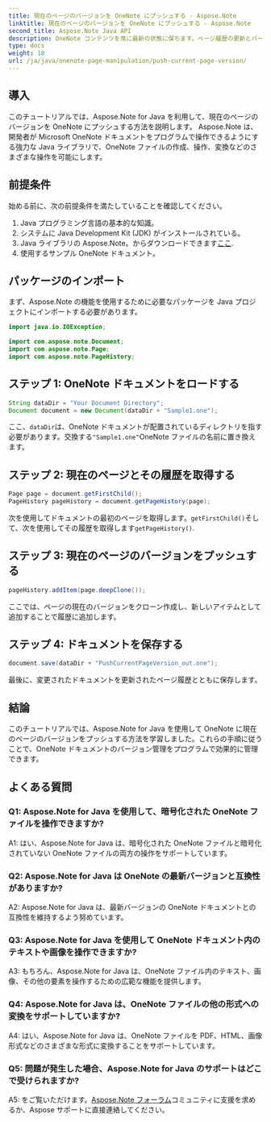 ```yaml
---
title: 現在のページのバージョンを OneNote にプッシュする - Aspose.Note
linktitle: 現在のページのバージョンを OneNote にプッシュする - Aspose.Note
second_title: Aspose.Note Java API
description: OneNote コンテンツを常に最新の状態に保ちます。ページ履歴の更新とバージョン管理について学び、ステップバイステップのガイドとコードが含まれています。 #OneNote #Java #Aspose
type: docs
weight: 18
url: /ja/java/onenote-page-manipulation/push-current-page-version/
---
```

## 導入

このチュートリアルでは、Aspose.Note for Java を利用して、現在のページのバージョンを OneNote にプッシュする方法を説明します。 Aspose.Note は、開発者が Microsoft OneNote ドキュメントをプログラムで操作できるようにする強力な Java ライブラリで、OneNote ファイルの作成、操作、変換などのさまざまな操作を可能にします。

## 前提条件

始める前に、次の前提条件を満たしていることを確認してください。
1. Java プログラミング言語の基本的な知識。
2. システムに Java Development Kit (JDK) がインストールされている。
3.  Java ライブラリの Aspose.Note。からダウンロードできます[ここ](https://releases.aspose.com/note/java/).
4. 使用するサンプル OneNote ドキュメント。

## パッケージのインポート

まず、Aspose.Note の機能を使用するために必要なパッケージを Java プロジェクトにインポートする必要があります。

```java
import java.io.IOException;

import com.aspose.note.Document;
import com.aspose.note.Page;
import com.aspose.note.PageHistory;
```

## ステップ 1: OneNote ドキュメントをロードする

```java
String dataDir = "Your Document Directory";
Document document = new Document(dataDir + "Sample1.one");
```

ここ、`dataDir`は、OneNote ドキュメントが配置されているディレクトリを指す必要があります。交換する`"Sample1.one"`OneNote ファイルの名前に置き換えます。

## ステップ 2: 現在のページとその履歴を取得する

```java
Page page = document.getFirstChild();
PageHistory pageHistory = document.getPageHistory(page);
```

次を使用してドキュメントの最初のページを取得します。`getFirstChild()`そして、次を使用してその履歴を取得します`getPageHistory()`.

## ステップ 3: 現在のページのバージョンをプッシュする

```java
pageHistory.addItem(page.deepClone());
```

ここでは、ページの現在のバージョンをクローン作成し、新しいアイテムとして追加することで履歴に追加します。

## ステップ 4: ドキュメントを保存する

```java
document.save(dataDir + "PushCurrentPageVersion_out.one");
```

最後に、変更されたドキュメントを更新されたページ履歴とともに保存します。

## 結論

このチュートリアルでは、Aspose.Note for Java を使用して OneNote に現在のページのバージョンをプッシュする方法を学習しました。これらの手順に従うことで、OneNote ドキュメントのバージョン管理をプログラムで効果的に管理できます。

## よくある質問

### Q1: Aspose.Note for Java を使用して、暗号化された OneNote ファイルを操作できますか?

A1: はい、Aspose.Note for Java は、暗号化された OneNote ファイルと暗号化されていない OneNote ファイルの両方の操作をサポートしています。

### Q2: Aspose.Note for Java は OneNote の最新バージョンと互換性がありますか?

A2: Aspose.Note for Java は、最新バージョンの OneNote ドキュメントとの互換性を維持するよう努めています。

### Q3: Aspose.Note for Java を使用して OneNote ドキュメント内のテキストや画像を操作できますか?

A3: もちろん、Aspose.Note for Java は、OneNote ファイル内のテキスト、画像、その他の要素を操作するための広範な機能を提供します。

### Q4: Aspose.Note for Java は、OneNote ファイルの他の形式への変換をサポートしていますか?

A4: はい、Aspose.Note for Java は、OneNote ファイルを PDF、HTML、画像形式などのさまざまな形式に変換することをサポートしています。

### Q5: 問題が発生した場合、Aspose.Note for Java のサポートはどこで受けられますか?

 A5: をご覧いただけます。[Aspose.Note フォーラム](https://forum.aspose.com/c/note/28)コミュニティに支援を求めるか、Aspose サポートに直接連絡してください。